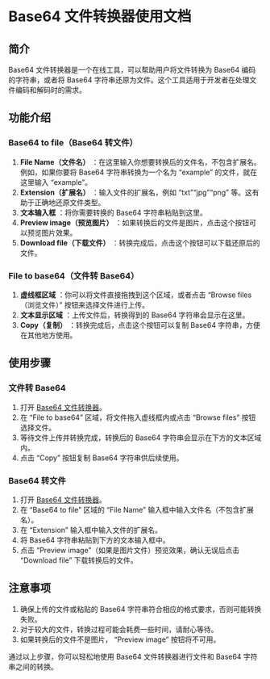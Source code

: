 # Base64 文件转换器使用文档

## 简介

Base64 文件转换器是一个在线工具，可以帮助用户将文件转换为 Base64 编码的字符串，或者将 Base64 字符串还原为文件。这个工具适用于开发者在处理文件编码和解码时的需求。

## 功能介绍

### Base64 to file（Base64 转文件）

  1. **File Name（文件名）** ：在这里输入你想要转换后的文件名，不包含扩展名。例如，如果你要将 Base64 字符串转换为一个名为 “example” 的文件，就在这里输入 “example”。
  2. **Extension（扩展名）** ：输入文件的扩展名，例如 “txt”“jpg”“png” 等。这有助于正确地还原文件类型。
  3. **文本输入框** ：将你需要转换的 Base64 字符串粘贴到这里。
  4. **Preview image（预览图片）** ：如果转换后的文件是图片，点击这个按钮可以预览图片效果。
  5. **Download file（下载文件）** ：转换完成后，点击这个按钮可以下载还原后的文件。

### File to base64（文件转 Base64）

  1. **虚线框区域** ：你可以将文件直接拖拽到这个区域，或者点击 “Browse files（浏览文件）” 按钮来选择文件进行上传。
  2. **文本显示区域** ：上传文件后，转换得到的 Base64 字符串会显示在这里。
  3. **Copy（复制）** ：转换完成后，点击这个按钮可以复制 Base64 字符串，方便在其他地方使用。

## 使用步骤

### 文件转 Base64

  1. 打开 [Base64 文件转换器](https://atoolio.com/base64-file-converter)。
  2. 在 “File to base64” 区域，将文件拖入虚线框内或点击 “Browse files” 按钮选择文件。
  3. 等待文件上传并转换完成，转换后的 Base64 字符串会显示在下方的文本区域内。
  4. 点击 “Copy” 按钮复制 Base64 字符串供后续使用。

### Base64 转文件

  1. 打开 [Base64 文件转换器](https://atoolio.com/base64-file-converter)。
  2. 在 “Base64 to file” 区域的 “File Name” 输入框中输入文件名（不包含扩展名）。
  3. 在 “Extension” 输入框中输入文件的扩展名。
  4. 将 Base64 字符串粘贴到下方的文本输入框中。
  5. 点击 “Preview image”（如果是图片文件）预览效果，确认无误后点击 “Download file” 下载转换后的文件。

## 注意事项

  1. 确保上传的文件或粘贴的 Base64 字符串符合相应的格式要求，否则可能转换失败。
  2. 对于较大的文件，转换过程可能会耗费一些时间，请耐心等待。
  3. 如果转换后的文件不是图片， “Preview image” 按钮将不可用。

通过以上步骤，你可以轻松地使用 Base64 文件转换器进行文件和 Base64 字符串之间的转换。